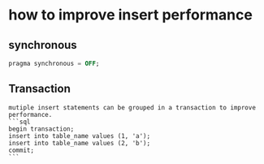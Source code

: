 # how to improve insert performance

## synchronous

```sql
pragma synchronous = OFF;
```

## Transaction

    mutiple insert statements can be grouped in a transaction to improve performance.
    ```sql
    begin transaction;
    insert into table_name values (1, 'a');
    insert into table_name values (2, 'b');
    commit;
    ```

